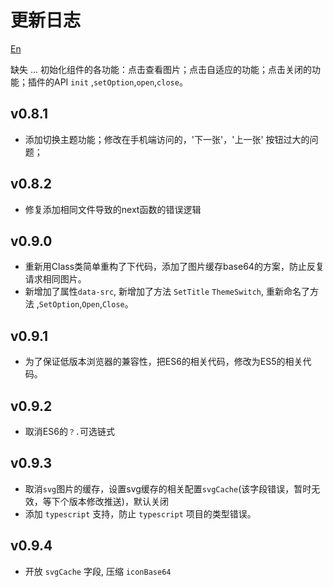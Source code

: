 # 更新日志

[En](./README.md)

缺失
...
  初始化组件的各功能：点击查看图片；点击自适应的功能；点击关闭的功能；插件的API `init` ,`setOption`,`open`,`close`。

## v0.8.1
 - 添加切换主题功能；修改在手机端访问的，'下一张'，'上一张' 按钮过大的问题；

## v0.8.2
 - 修复添加相同文件导致的next函数的错误逻辑

## v0.9.0
 - 重新用Class类简单重构了下代码，添加了图片缓存base64的方案，防止反复请求相同图片。
 - 新增加了属性`data-src`, 新增加了方法 `SetTitle` `ThemeSwitch`, 重新命名了方法 ,`SetOption`,`Open`,`Close`。

## v0.9.1
 - 为了保证低版本浏览器的兼容性，把ES6的相关代码，修改为ES5的相关代码。

## v0.9.2
 - 取消ES6的`？.`可选链式

## v0.9.3
 - 取消`svg`图片的缓存，设置svg缓存的相关配置`svgCache`(该字段错误，暂时无效，等下个版本修改推送)，默认关闭
 - 添加 `typescript` 支持，防止 `typescript` 项目的类型错误。

## v0.9.4
 - 开放 `svgCache` 字段, 压缩 `iconBase64`